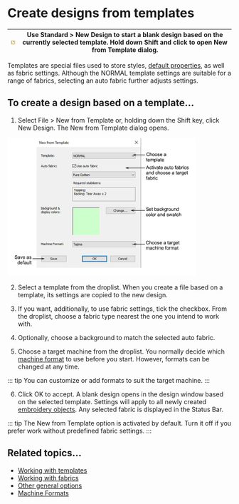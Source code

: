 # Create designs from templates

| ![New.png](assets/New.png) | Use Standard > New Design to start a blank design based on the currently selected template. Hold down Shift and click to open New from Template dialog. |
| -------------------------- | ------------------------------------------------------------------------------------------------------------------------------------------------------- |

Templates are special files used to store styles, [default properties](../../glossary/glossary), as well as fabric settings. Although the NORMAL template settings are suitable for a range of fabrics, selecting an auto fabric further adjusts settings.

## To create a design based on a template...

1. Select File > New from Template or, holding down the Shift key, click New Design. The New from Template dialog opens.

![NewFromTemplate.png](assets/NewFromTemplate.png)

2. Select a template from the droplist. When you create a file based on a template, its settings are copied to the new design.

3. If you want, additionally, to use fabric settings, tick the checkbox. From the droplist, choose a fabric type nearest the one you intend to work with.

4. Optionally, choose a background to match the selected auto fabric.

5. Choose a target machine from the droplist. You normally decide which [machine format](../../glossary/glossary#machine-format) to use before you start. However, formats can be changed at any time.

::: tip
You can customize or add formats to suit the target machine.
:::

6. Click OK to accept. A blank design opens in the design window based on the selected template. Settings will apply to all newly created [embroidery objects](../../glossary/glossary#embroidery-objects). Any selected fabric is displayed in the Status Bar.

::: tip
The New from Template option is activated by default. Turn it off if you prefer work without predefined fabric settings.
:::

## Related topics...

- [Working with templates](../../Digitizing/properties/Working_with_templates)
- [Working with fabrics](../../Digitizing/properties/Working_with_fabrics)
- [Other general options](../../Setup/settings/Other_general_options)
- [Machine Formats](../../Setup/machines/Machine_Formats)
